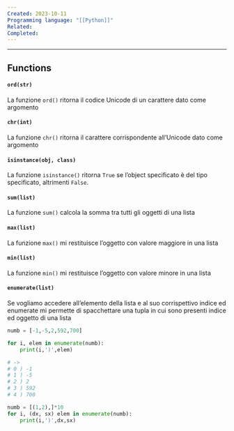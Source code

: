 ```yaml
---
Created: 2023-10-11
Programming language: "[[Python]]"
Related: 
Completed:
---
```

---
## Functions
#### `ord(str)`
La funzione `ord()` ritorna il codice Unicode di un carattere dato come argomento

#### `chr(int)`
La funzione `chr()` ritorna il carattere corrispondente all’Unicode dato come argomento

#### `isinstance(obj, class)`
La funzione `isinstance()` ritorna `True` se l’object specificato è del tipo specificato, altrimenti `False`.

#### `sum(list)`
La funzione `sum()` calcola la somma tra tutti gli oggetti di una lista

#### `max(list)`
La funzione `max()` mi restituisce l’oggetto con valore maggiore in una lista

#### `min(list)`
La funzione `min()` mi restituisce l’oggetto con valore minore in una lista

#### `enumerate(list)`
Se vogliamo accedere all’elemento della lista e al suo corrispettivo indice ed enumerate mi permette di spacchettare una tupla in cui sono presenti indice ed oggetto di una lista
```python
numb = [-1,-5,2,592,700]

for i, elem in enumerate(numb):
	print(i,')',elem)

# ->
# 0 ) -1
# 1 ) -5
# 2 ) 2
# 3 ) 592
# 4 ) 700

numb = [(1,2),]*10
for i, (dx, sx) elem in enumerate(numb):
	print(i,')',dx,sx)
```

